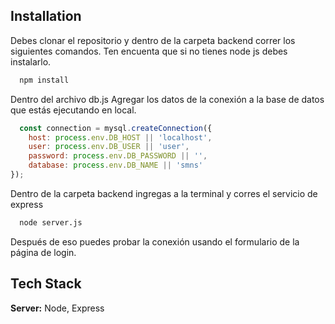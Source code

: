 
## Installation

Debes clonar el repositorio y dentro de la carpeta backend correr los siguientes comandos. Ten encuenta que si no tienes node js debes instalarlo.

```bash
  npm install
```

Dentro del archivo db.js Agregar los datos de la conexión a la base de datos que estás ejecutando en local.
```js
  const connection = mysql.createConnection({
    host: process.env.DB_HOST || 'localhost',
    user: process.env.DB_USER || 'user',
    password: process.env.DB_PASSWORD || '',
    database: process.env.DB_NAME || 'smns'
});
```

Dentro de la carpeta backend ingregas a la terminal y corres el servicio de express 


  
```bash
  node server.js
``` 

Después de eso puedes probar la conexión usando el formulario de la página de login.
## Tech Stack

**Server:** Node, Express

